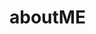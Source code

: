 # aboutME
<!DOCTYPE html>
<html>
  <head>
    <title>About Me!</title>
    <script>
      function showFunFact() {
        alert("Fun fact: I once stayed up all night finishing a novel and still can go to class the next morning!");
      }

      // greeting animation
      let msg = "Welcome!";
      let i = 0;
      function typeGreeting() {
        if (i < msg.length) {
          document.getElementById("greeting").innerHTML += msg.charAt(i);
          i++;
          setTimeout(typeGreeting, 100);
        }
      }
      window.onload = typeGreeting;
    </script>
  </head>

  <body style="background-color: #f0f8ff; font-family: Arial, sans-serif; text-align: center;">
    <h1 id="greeting" style="color: #2e4a7d; height: 30px;"></h1>

    <h1 style="color: #2e4a7d;">Hi! I'm Nawapas Jornpagdee</h1>
    <p>My nickname is <b>new</b>.</p>

    <img src="https://drive.google.com/file/d/1cEbaU2BLnFSkrDRxLYZ_SnrNzWw7Dl6T/view?usp=sharing" alt="Photo of ME" width="300" style="border-radius: 10px; border: 2px solid #ccc;">

    <h2 style="color: #2e4a7d;">About Me</h2>
    <p>I am an engineering student at <b>Chulalongkorn University</b>.</p>
    <p>Right now I am focusing on learning more coding skills and also studying about sustainable city development.</p>

    <h2 style="color: #2e4a7d;">My Hobbies</h2>
    <ul style="list-style-type: square; display: inline-block; text-align: left;">
      <li>Read novels</li>
      <li>Play mobile games</li>
    </ul>

    <h2 style="color: #2e4a7d;">Current Focus</h2>
    <ul style="list-style-type: circle; display: inline-block; text-align: left;">
      <li>Improve my coding skills</li>
      <li>Learn Japanese so I can understand anime</li>
    </ul>

    <button onclick="showFunFact()" style="background-color: #2e4a7d; color: white; border: none; padding: 10px 20px; border-radius: 10px; cursor: pointer; margin-top: 20px;">
      Click for a fun fact!
    </button>

    <h2 style="color: #2e4a7d;">Thank You!</h2>
    <p style="font-style: italic;">"Just created this while I'm bored" web page :)</p>

    <hr style="width: 60%; margin-top: 30px;">
    <p style="font-size: 12px; color: gray;">© 2025 Nawapas Jornpagdee</p>
  </body>
</html>
